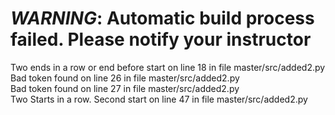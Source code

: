 # *WARNING*:  Automatic build process failed.  Please notify your instructor 

Two ends in a row or end before start on line 18 in file master/src/added2.py  
Bad token found on line 26 in file master/src/added2.py  
Bad token found on line 27 in file master/src/added2.py  
Two Starts in a row.  Second start on line 47 in file master/src/added2.py  
